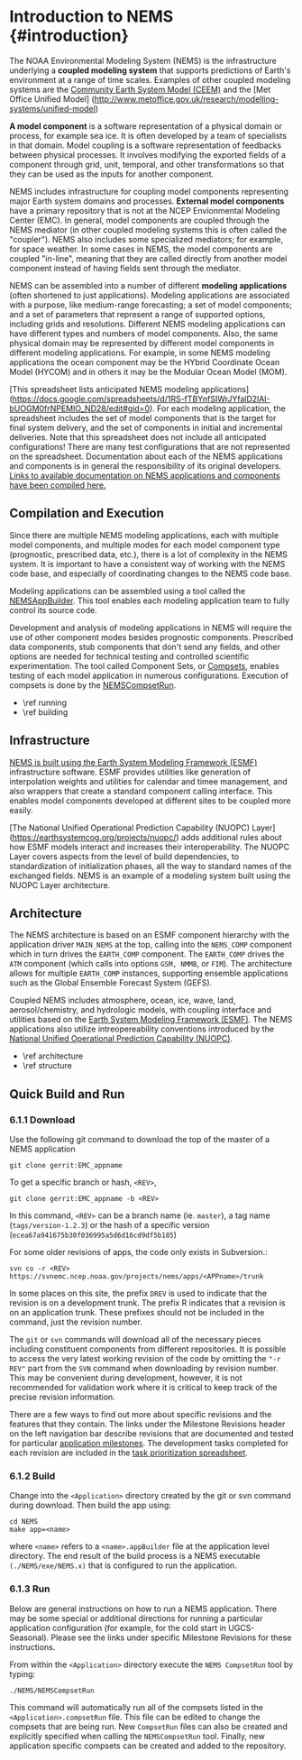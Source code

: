 Introduction to NEMS {#introduction}
====================

The NOAA Environmental Modeling System (NEMS) is the infrastructure
underlying a **coupled modeling system** that supports predictions of
Earth's environment at a range of time scales. Examples of other
coupled modeling systems are the 
[Community Earth System Model (CEEM)](http://www.cesm.ucar.edu)
and the
[Met Office Unified Model] (http://www.metoffice.gov.uk/research/modelling-systems/unified-model)

**A model component** is a software representation of a physical
domain or process, for example sea ice. It is often developed by a
team of specialists in that domain. Model coupling is a software
representation of feedbacks between physical processes. It involves
modifying the exported fields of a component through grid, unit,
temporal, and other transformations so that they can be used as the
inputs for another component.

NEMS includes infrastructure for coupling model components
representing major Earth system domains and processes.  **External
model components** have a primary repository that is not at the NCEP
Envionmental Modeling Center (EMC). In general, model components are
coupled through the NEMS mediator (in other coupled modeling systems
this is often called the "coupler").  NEMS also includes some
specialized mediators; for example, for space weather. In some cases
in NEMS, the model components are coupled "in-line", meaning that they
are called directly from another model component instead of having
fields sent through the mediator.

NEMS can be assembled into a number of different **modeling
applications** (often shortened to just applications). Modeling
applications are associated with a purpose, like medium-range
forecasting; a set of model components; and a set of parameters that
represent a range of supported options, including grids and
resolutions. Different NEMS modeling applications can have different
types and numbers of model components. Also, the same physical domain
may be represented by different model components in different modeling
applications. For example, in some NEMS modeling applications the
ocean component may be the HYbrid Coordinate Ocean Model (HYCOM) and
in others it may be the Modular Ocean Model (MOM).

[This spreadsheet lists anticipated NEMS modeling applications] (https://docs.google.com/spreadsheets/d/1RS-fTBYnfSIWrJYfalD2lAI-bUOGM0frNPEMIO_ND28/edit#gid=0).
For each modeling application, the spreadsheet includes the set of
model components that is the target for final system delivery, and the
set of components in initial and incremental deliveries. Note that
this spreadsheet does not include all anticipated configurations!
There are many test configurations that are not represented on the
spreadsheet. Documentation about each of the NEMS applications and
components is in general the responsibility of its original
developers. 
[Links to available documentation on NEMS applications and components have been compiled here.](https://docs.google.com/spreadsheets/d/1CLT66uzJrjrsY-um0jB5hU-Gfeh3_VCIJDA4-Ibmu5s/edit#gid=0)


Compilation and Execution
-------------------------

Since there are multiple NEMS modeling applications, each with
multiple model components, and multiple modes for each model component
type (prognostic, prescribed data, etc.), there is a lot of complexity
in the NEMS system. It is important to have a consistent way of
working with the NEMS code base, and especially of coordinating
changes to the NEMS code base.

Modeling applications can be assembled using a tool called the
[NEMSAppBuilder](building).  This tool enables each modeling
application team to fully control its source code.

Development and analysis of modeling applications in NEMS will require
the use of other component modes besides prognostic
components. Prescribed data components, stub components that don't
send any fields, and other options are needed for technical testing
and controlled scientific experimentation. The tool called Component
Sets, or
[Compsets](https://esgf.esrl.noaa.gov/projects/couplednems/compsets),
enables testing of each model application in numerous configurations.
Execution of compsets is done by the
[NEMSCompsetRun](running).

* \ref running
* \ref building

Infrastructure
--------------

[NEMS is built using the Earth System Modeling Framework (ESMF)](https://www.earthsystemcog.org/projects/esmf/)
infrastructure software. ESMF provides utilities like generation of
interpolation weights and utilities for calendar and timee management,
and also wrappers that create a standard component calling
interface. This enables model components developed at different sites
to be coupled more easily.

[The National Unified Operational Prediction Capability (NUOPC) Layer] (https://earthsystemcog.org/projects/nuopc/)
adds additional rules about how ESMF models interact and increases
their interoperability. The NUOPC Layer covers aspects from the level
of build dependencies, to standardization of initialization phases,
all the way to standard names of the exchanged fields. NEMS is an
example of a modeling system built using the NUOPC Layer architecture.

Architecture 
------------

The NEMS architecture is based on an ESMF component hierarchy with the
application driver `MAIN_NEMS` at the top, calling into the
`NEMS_COMP` component which in turn drives the `EARTH_COMP`
component. The `EARTH_COMP` drives the `ATM` component (which calls
into options `GSM, NMMB`, or `FIM`). The architecture allows for
multiple `EARTH_COMP` instances, supporting ensemble applications such
as the Global Ensemble Forecast System (GEFS).

Coupled NEMS includes atmosphere, ocean, ice, wave, land,
aerosol/chemistry, and hydrologic models, with coupling interface and
utilities based on the 
[Earth System Modeling Framework (ESMF)](https://www.earthsystemcog.org/projects/esmf/).
The NEMS applications also utilize intreopereability conventions
introduced by the 
[National Unified Operational Prediction Capability (NUOPC)](https://www.earthsystemcog.org/projects/nuopc/).

* \ref architecture
* \ref structure

Quick Build and Run
-------------------


### 6.1.1   Download

Use the following git command to download the top of the master of a NEMS application
    
    git clone gerrit:EMC_appname

To get a specific branch or hash, `<REV>`, 

    git clone gerrit:EMC_appname -b <REV> 

In this command, `<REV>` can be a branch name (ie. `master`), a tag
name (`tags/version-1.2.3`) or the hash of a specific version
(`ecea67a941675b30f036995a5d6d16cd9df5b185`)  

For some older revisions of apps, the code only exists in Subversion.:

    svn co -r <REV> https://svnemc.ncep.noaa.gov/projects/nems/apps/<APPname>/trunk

In some places on this site, the prefix `DREV` is used to indicate
that the revision is on a development trunk. The prefix R indicates
that a revision is on an application trunk. These prefixes should not
be included in the command, just the revision number.

The `git` or `svn` commands will download all of the necessary pieces
including constituent components from different repositories.  It is
possible to access the very latest working revision of the code by
omitting the `"-r REV"` part from the `SVN` command when downloading
by revision number. This may be convenient during development,
however, it is not recommended for validation work where it is
critical to keep track of the precise revision information.

There are a few ways to find out more about specific revisions and the features that they contain. The links under the Milestone Revisions header on the left navigation bar describe revisions that are documented and tested for particular [application milestones](https://docs.google.com/spreadsheets/d/1RS-fTBYnfSIWrJYfalD2lAI-bUOGM0frNPEMIO_ND28/edit#gid=0). The development tasks completed for each revision are included in the [task prioritization spreadsheet](https://docs.google.com/spreadsheets/d/1C0k9AfH9DZHmJCW_bSdK2TzfFB9qLjyE8416nqqXjTM/edit#gid=0).

### 6.1.2   Build

Change into the `<Application>` directory created by the git or svn command during download. Then build the app using:

    cd NEMS
    make app=<name>

where `<name>` refers to a `<name>.appBuilder` file at the application
level directory. The end result of the build process is a NEMS
executable `(./NEMS/exe/NEMS.x)` that is configured to run the
application.

### 6.1.3   Run

Below are general instructions on how to run a NEMS application. There may be some special or additional directions for running a particular application configuration (for example, for the cold start in UGCS-Seasonal). Please see the links under specific Milestone Revisions for these instructions.

From within the `<Application>` directory execute the `NEMS CompsetRun` tool by typing:

    ./NEMS/NEMSCompsetRun

This command will automatically run all of the compsets listed in the `<Application>.compsetRun` file. This file can be edited to change the compsets that are being run. New `CompsetRun` files can also be created and explicitly specified when calling the `NEMSCompsetRun` tool. Finally, new application specific compsets can be created and added to the repository.
